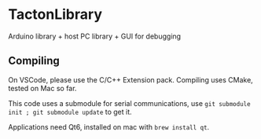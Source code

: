 # TactonLibrary

Arduino library + host PC library + GUI for debugging

## Compiling

On VSCode, please use the C/C++ Extension pack. Compiling uses CMake, tested on Mac so far.

This code uses a submodule for serial communications, use `git submodule init ; git submodule update` to get it.

Applications need Qt6, installed on mac with `brew install qt`.
